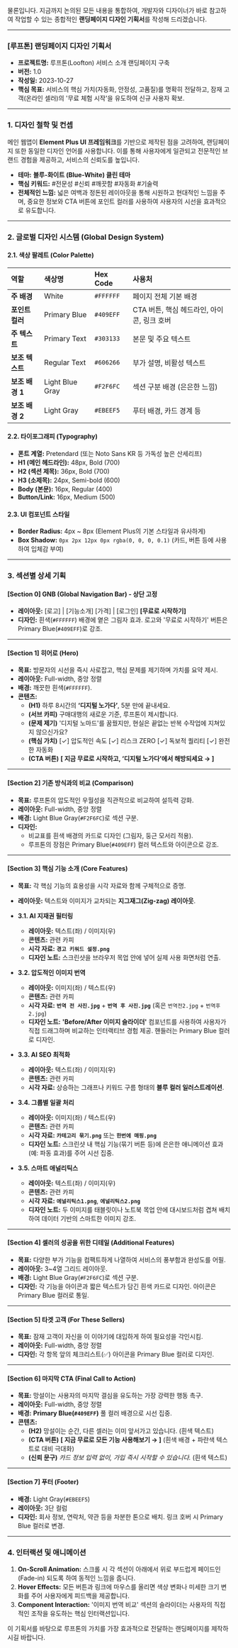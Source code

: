 물론입니다. 지금까지 논의된 모든 내용을 통합하여, 개발자와 디자이너가 바로 참고하여 작업할 수 있는 종합적인 **랜딩페이지 디자인 기획서**를 작성해 드리겠습니다.

---

### **[루프톤] 랜딩페이지 디자인 기획서**

*   **프로젝트명:** 루프톤(Loofton) 서비스 소개 랜딩페이지 구축
*   **버전:** 1.0
*   **작성일:** 2023-10-27
*   **핵심 목표:** 서비스의 핵심 가치(자동화, 안정성, 고품질)를 명확히 전달하고, 잠재 고객(온라인 셀러)의 '무료 체험 시작'을 유도하여 신규 사용자 확보.

---

### **1. 디자인 철학 및 컨셉**

메인 웹앱이 **Element Plus UI 프레임워크**를 기반으로 제작된 점을 고려하여, 랜딩페이지 또한 동일한 디자인 언어를 사용합니다. 이를 통해 사용자에게 일관되고 전문적인 브랜드 경험을 제공하고, 서비스의 신뢰도를 높입니다.

*   **테마:** **블루-화이트 (Blue-White) 클린 테마**
*   **핵심 키워드:** #전문성 #신뢰 #깨끗함 #자동화 #기술력
*   **전체적인 느낌:** 넓은 여백과 정돈된 레이아웃을 통해 시원하고 현대적인 느낌을 주며, 중요한 정보와 CTA 버튼에 포인트 컬러를 사용하여 사용자의 시선을 효과적으로 유도합니다.

---

### **2. 글로벌 디자인 시스템 (Global Design System)**

#### **2.1. 색상 팔레트 (Color Palette)**

| 역할 | 색상명 | Hex Code | 사용처 |
| :--- | :--- | :--- | :--- |
| **주 배경** | White | `#FFFFFF` | 페이지 전체 기본 배경 |
| **포인트 컬러** | Primary Blue | `#409EFF` | CTA 버튼, 핵심 헤드라인, 아이콘, 링크 호버 |
| **주 텍스트** | Primary Text | `#303133` | 본문 및 주요 텍스트 |
| **보조 텍스트** | Regular Text | `#606266` | 부가 설명, 비활성 텍스트 |
| **보조 배경 1** | Light Blue Gray | `#F2F6FC` | 섹션 구분 배경 (은은한 느낌) |
| **보조 배경 2**| Light Gray | `#EBEEF5` | 푸터 배경, 카드 경계 등 |

#### **2.2. 타이포그래피 (Typography)**

*   **폰트 계열:** Pretendard (또는 Noto Sans KR 등 가독성 높은 산세리프)
*   **H1 (메인 헤드라인):** 48px, Bold (700)
*   **H2 (섹션 제목):** 36px, Bold (700)
*   **H3 (소제목):** 24px, Semi-bold (600)
*   **Body (본문):** 16px, Regular (400)
*   **Button/Link:** 16px, Medium (500)

#### **2.3. UI 컴포넌트 스타일**

*   **Border Radius:** 4px ~ 8px (Element Plus의 기본 스타일과 유사하게)
*   **Box Shadow:** `0px 2px 12px 0px rgba(0, 0, 0, 0.1)` (카드, 버튼 등에 사용하여 입체감 부여)

---

### **3. 섹션별 상세 기획**

#### **[Section 0] GNB (Global Navigation Bar) - 상단 고정**
*   **레이아웃:** [로고] | [기능소개] [가격] | [로그인] **[무료로 시작하기]**
*   **디자인:** 흰색(` #FFFFFF `) 배경에 옅은 그림자 효과. 로고와 '무료로 시작하기' 버튼은 Primary Blue(` #409EFF `)로 강조.

---

#### **[Section 1] 히어로 (Hero)**
*   **목표:** 방문자의 시선을 즉시 사로잡고, 핵심 문제를 제기하며 가치를 요약 제시.
*   **레이아웃:** Full-width, 중앙 정렬
*   **배경:** 깨끗한 흰색(` #FFFFFF `).
*   **콘텐츠:**
    *   **(H1)** 하루 8시간의 **‘디지털 노가다’**, 5분 만에 끝내세요.
    *   **(서브 카피)** 구매대행의 새로운 기준, 루프톤이 제시합니다.
    *   **(문제 제기)** '디지털 노마드'를 꿈꿨지만, 현실은 끝없는 반복 수작업에 지쳐있지 않으신가요?
    *   **(핵심 가치)** [✓] 압도적인 속도 [✓] 리스크 ZERO [✓] 독보적 퀄리티 [✓] 완전한 자동화
    *   **(CTA 버튼)** **[ 지금 무료로 시작하고, ‘디지털 노가다’에서 해방되세요 → ]**

---

#### **[Section 2] 기존 방식과의 비교 (Comparison)**
*   **목표:** 루프톤의 압도적인 우월성을 직관적으로 비교하여 설득력 강화.
*   **레이아웃:** Full-width, 중앙 정렬
*   **배경:** Light Blue Gray(` #F2F6FC `)로 섹션 구분.
*   **디자인:**
    *   비교표를 흰색 배경의 카드로 디자인 (그림자, 둥근 모서리 적용).
    *   루프톤의 장점은 Primary Blue(` #409EFF `) 컬러 텍스트와 아이콘으로 강조.

---

#### **[Section 3] 핵심 기능 소개 (Core Features)**
*   **목표:** 각 핵심 기능의 효용성을 시각 자료와 함께 구체적으로 증명.
*   **레이아웃:** 텍스트와 이미지가 교차되는 **지그재그(Zig-zag) 레이아웃**.

*   **3.1. AI 지재권 필터링**
    *   **레이아웃:** 텍스트(좌) / 이미지(우)
    *   **콘텐츠:** 관련 카피
    *   **시각 자료:** **`경고 키워드 설정.png`**
    *   **디자인 노트:** 스크린샷을 브라우저 목업 안에 넣어 실제 사용 화면처럼 연출.

*   **3.2. 압도적인 이미지 번역**
    *   **레이아웃:** 이미지(좌) / 텍스트(우)
    *   **콘텐츠:** 관련 카피
    *   **시각 자료:** **`번역 전 사진.jpg`** + **`번역 후 사진.jpg`** (혹은 `번역전2.jpg` + `번역후2.jpg`)
    *   **디자인 노트:** **'Before/After 이미지 슬라이더'** 컴포넌트를 사용하여 사용자가 직접 드래그하며 비교하는 인터랙티브 경험 제공. 핸들러는 Primary Blue 컬러로 디자인.

*   **3.3. AI SEO 최적화**
    *   **레이아웃:** 텍스트(좌) / 이미지(우)
    *   **콘텐츠:** 관련 카피
    *   **시각 자료:** 상승하는 그래프나 키워드 구름 형태의 **블루 컬러 일러스트레이션**.

*   **3.4. 그룹별 일괄 처리**
    *   **레이아웃:** 이미지(좌) / 텍스트(우)
    *   **콘텐츠:** 관련 카피
    *   **시각 자료:** **`카테고리 묶기.png`** 또는 **`한번에 매핑.png`**
    *   **디자인 노트:** 스크린샷 내 핵심 기능(묶기 버튼 등)에 은은한 애니메이션 효과(예: 파동 효과)를 주어 시선 집중.

*   **3.5. 스마트 애널리틱스**
    *   **레이아웃:** 텍스트(좌) / 이미지(우)
    *   **콘텐츠:** 관련 카피
    *   **시각 자료:** **`에널리틱스1.png`**, **`에널리틱스2.png`**
    *   **디자인 노트:** 두 이미지를 태블릿이나 노트북 목업 안에 대시보드처럼 겹쳐 배치하여 데이터 기반의 스마트한 이미지 강조.

---

#### **[Section 4] 셀러의 성공을 위한 디테일 (Additional Features)**
*   **목표:** 다양한 부가 기능을 컴팩트하게 나열하여 서비스의 풍부함과 완성도를 어필.
*   **레이아웃:** 3~4열 그리드 레이아웃.
*   **배경:** Light Blue Gray(` #F2F6FC `)로 섹션 구분.
*   **디자인:** 각 기능을 아이콘과 짧은 텍스트가 담긴 흰색 카드로 디자인. 아이콘은 Primary Blue 컬러로 통일.

---

#### **[Section 5] 타겟 고객 (For These Sellers)**
*   **목표:** 잠재 고객이 자신을 이 이야기에 대입하게 하여 필요성을 각인시킴.
*   **레이아웃:** Full-width, 중앙 정렬
*   **디자인:** 각 항목 앞의 체크리스트(✅) 아이콘을 Primary Blue 컬러로 디자인.

---

#### **[Section 6] 마지막 CTA (Final Call to Action)**
*   **목표:** 망설이는 사용자의 마지막 결심을 유도하는 가장 강력한 행동 촉구.
*   **레이아웃:** Full-width, 중앙 정렬
*   **배경:** **Primary Blue(` #409EFF `)** 풀 컬러 배경으로 시선 집중.
*   **콘텐츠:**
    *   **(H2)** 망설이는 순간, 다른 셀러는 이미 앞서가고 있습니다. (흰색 텍스트)
    *   **(CTA 버튼)** **[ 지금 무료로 모든 기능 사용해보기 → ]** (흰색 배경 + 파란색 텍스트로 대비 극대화)
    *   **(신뢰 문구)** *카드 정보 입력 없이, 가입 즉시 시작할 수 있습니다.* (흰색 텍스트)

---

#### **[Section 7] 푸터 (Footer)**
*   **배경:** Light Gray(` #EBEEF5 `)
*   **레이아웃:** 3단 컬럼
*   **디자인:** 회사 정보, 연락처, 약관 등을 차분한 톤으로 배치. 링크 호버 시 Primary Blue 컬러로 변경.

---

### **4. 인터랙션 및 애니메이션**

1.  **On-Scroll Animation:** 스크롤 시 각 섹션이 아래에서 위로 부드럽게 페이드인(Fade-in) 되도록 하여 동적인 느낌을 줍니다.
2.  **Hover Effects:** 모든 버튼과 링크에 마우스를 올리면 색상 변화나 미세한 크기 변화를 주어 사용자에게 피드백을 제공합니다.
3.  **Component Interaction:** '이미지 번역 비교' 섹션의 슬라이더는 사용자의 직접적인 조작을 유도하는 핵심 인터랙션입니다.

이 기획서를 바탕으로 루프톤의 가치를 가장 효과적으로 전달하는 랜딩페이지를 제작하시길 바랍니다.